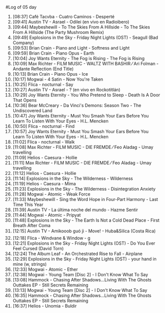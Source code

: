 #Log of 05 day

1. [08:37] Café Tacvba - Cuatro Caminos - Desperté
1. [09:41] Austin TV - Asrael - Odilei (en vivo en Radioibero)
1. [09:44] Maybeshewill - To The Skies From A Hillside - To The Skies From A Hillside (The Party Mushroom Remix)
1. [09:49] Explosions in the Sky - Friday Night Lights (OST) - Seagull (Bad Company)
1. [09:53] Brian Crain - Piano and Light - Softness and Light
1. [09:59] Brian Crain - Piano Opus - Earth
1. [10:04] Joy Wants Eternity - The Fog is Rising - The Fog is Rising
1. [10:09] Max Richter - FILM MUSIC - WALTZ WITH BASHIR ⁄ Ari Folman - Andante   Reflection (End Title)
1. [10:13] Brian Crain - Piano Opus - Ice
1. [10:17] Mogwai - 4 Satin - Now You're Taken
1. [10:25] Flica - nocturnal - Say
1. [10:27] Austin TV - Asrael - ? (en vivo en Rockotitlán)
1. [10:29] Joy Wants Eternity - You Who Pretend to Sleep - Death Is A Door That Opens
1. [10:36] Bear McCreary - Da Vinci's Demons: Season Two - The Undiscovered Land
1. [10:47] Joy Wants Eternity - Must You Smash Your Ears Before You Learn To Listen With Your Eyes - H.L. Mencken
1. [10:50] Flica - nocturnal - Find
1. [10:57] Joy Wants Eternity - Must You Smash Your Ears Before You Learn To Listen With Your Eyes - H.L. Mencken
1. [11:02] Flica - nocturnal - Walk
1. [11:08] Max Richter - FILM MUSIC - DIE FREMDE ⁄ Feo Aladag - Umay travelling
1. [11:09] Helios - Caesura - Hollie
1. [11:11] Max Richter - FILM MUSIC - DIE FREMDE ⁄ Feo Aladag - Umay travelling
1. [11:12] Helios - Caesura - Hollie
1. [11:14] Explosions in the Sky - The Wilderness - Wilderness
1. [11:19] Helios - Caesura - Mima
1. [11:23] Explosions in the Sky - The Wilderness - Disintegration Anxiety
1. [11:28] Mogwai - Atomic - Weak Force
1. [11:33] Maybeshewill - Sing the Word Hope in Four-Part Harmony - Last Time This Year
1. [11:39] Austin TV - La última noche del mundo - Hazme Sentir
1. [11:44] Mogwai - Atomic - Pripyat
1. [11:48] Explosions in the Sky - The Earth Is Not a Cold Dead Place - First Breath After Coma
1. [12:15] Austin TV - Amikooob guó jì - Move! - Huba&Silica (Costa Rica)
1. [12:18] Flica - Windvane & Window - g
1. [12:21] Explosions in the Sky - Friday Night Lights (OST) - Do You Ever Feel Cursed  (David Torn)
1. [12:24] The Album Leaf - An Orchestrated Rise to Fall - Airplane
1. [12:29] Explosions in the Sky - Friday Night Lights (OST) - your hand in mine (w, strings)
1. [12:33] Mogwai - Atomic - Ether
1. [12:38] Mogwai - Young Team [Disc 2] - I Don't Know What To Say
1. [13:08] Hammock - Chasing After Shadows...Living With The Ghosts Outtakes EP - Still Secrets Remaining
1. [13:13] Mogwai - Young Team [Disc 2] - I Don't Know What To Say
1. [16:35] Hammock - Chasing After Shadows...Living With The Ghosts Outtakes EP - Still Secrets Remaining
1. [16:37] Helios - Unomia - Buldir
